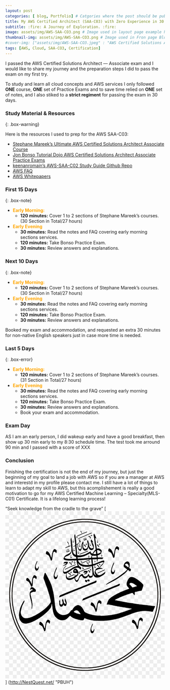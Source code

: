 ```yaml
---
layout: post
categories: [ blog, Portfolio] # Catgories where the post should be published to
title: My AWS Certified Architect (SAA-C03) with Zero Experience in 30 Days
subtitle: :fire: A Journey of Exploration. :fire:
image: assets/img/AWS-SAA-CO3.png # Image used in layout page example here portfolio
thumbnail-img: assets/img/AWS-SAA-CO3.png # Image used in Fron page Blog
#cover-img: ["assets/img/AWS-SAA-CO3.jpeg" : "AWS Certified Solutions Architect - Associate (SAA-C03)"]
tags: [AWS, Cloud, SAA-CO3, Certification]
---
```

<style>
r { color: Red }
o { color: Orange }
g { color: Green }
</style>

<!--- -------Introduction-------- --->
I passed the AWS Certified Solutions Architect — Associate exam and I would like to share my journey and the preparation steps I did to pass the exam on my first try.

To study and learn all cloud concepts and AWS services I only followed **ONE** course, **ONE** set of Practice Exams and to save time relied on **ONE** set of notes, and I also stiked to a **strict regiment** for passing the exam in 30 days.
<!--- -------Introduction-------- --->
### Study Material & Resources
{: .box-warning}

Here is the resources I used to prep for the AWS SAA-C03:

* [Stephane Mareek’s Ultimate AWS Certified Solutions Architect Associate Course](http://NestQuest.net)
* [Jon Bonso Tutorial Dojo AWS Certified Solutions Architect Associate Practice Exams](http://NestQuest.net)
* [keenanromain’s AWS-SAA-C02 Study Guide Github Repo](http://NestQuest.net)
* [AWS FAQ](http://NestQuest.net)
* [AWS Whitepapers](http://NestQuest.net)


### First 15 Days
{: .box-note}
* **<o>Early Morning:</o>** 
    * **120 minutes:** Cover 1 to 2 sections of Stephane Mareek’s courses. (30 Section in Total/27 hours)
* **<o>Early Evening</o>**
    * **30 minutes:** Read the notes and FAQ covering early morning sections services.
    * **120 minutes:** Take Bonso Practice Exam.
    * **30 minutes:** Review answers and explanations.

### Next 10 Days
{: .box-note}
* **<o>Early Morning:</o>** 
    * **120 minutes:** Cover 1 to 2 sections of Stephane Mareek’s courses. (30 Section in Total/27 hours)
* **<o>Early Evening</o>**
    * **30 minutes:** Read the notes and FAQ covering early morning sections services.
    * **120 minutes:** Take Bonso Practice Exam.
    * **30 minutes:** Review answers and explanations.

Booked my exam and accommodation, and requested an extra 30 minutes for non-native English speakers just in case more time is needed.

### Last 5 Days
{: .box-error}
* **<o>Early Morning:</o>** 
    * **120 minutes:** Cover 1 to 2 sections of Stephane Mareek’s courses. (31 Section in Total/27 hours)
* **<o>Early Evening</o>**
    * **30 minutes:** Read the notes and FAQ covering early morning sections services.
    * **120 minutes:** Take Bonso Practice Exam.
    * **30 minutes:** Review answers and explanations.
    * Book your exam and accommodation.

### Exam Day

AS I am an early person, I did wakeup early and have a good breakfast, then show up 30 min early to my 8:30 schedule time. The test took me arround 90 min and I passed with a score of XXX

<!--- -------Conclusion-------- --->
### Conclusion

Finishing the certification is not the end of my journey, but just the beginning of my goal to land a job with AWS so if you are a manager at AWS and interestd in my profile please contact me. I still have a lot of things to learn to adapt my skill to AWS, but this acomplishement is really a good motivation to go for my AWS Certified Machine Learning – Specialty(MLS-C01) Certificate. It is a lifelong learning process! 

“Seek knowledge from the cradle to the grave” [![Mohammad PBUH](assets/img/pbuh.png)] (http://NestQuest.net/ "PBUH")
